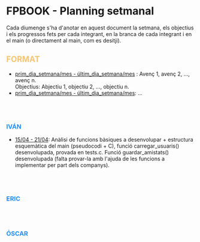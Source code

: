 # FPBOOK - Planning setmanal

Cada diumenge s'ha d'anotar en aquest document la setmana, els objectius i els progressos fets per cada integrant, en la branca de cada integrant i en el main (o directament al main, com es desitji).
<h2 style="color:#F8C471">FORMAT</h2>
<ul>
<li><u>prim_dia_setmana/mes - últim_dia_setmana/mes</u> : Avenç 1, avenç 2, ..., avenç n.<br>Objectius: Abjectiu 1, objectiu 2, ..., objectiu n.</li>
<li><u>prim_dia_setmana/mes - últim_dia_setmana/mes</u>: ...</li>
</ul>
<br><br>
<h3 style="color:DodgerBlue"> IVÁN </h3> 
<p>
<!-- Progressos d'Iván -->
<ul>
<li><u>15/04 - 21/04</u>: Anàlisi de funcions bàsiques a desenvolupar + estructura esquemàtica del main (pseudocodi + C), funció carregar_usuaris() desenvolupada, provada en tests.c. Funció guardar_amistats() desenvolupada (falta provar-la amb l'ajuda de les funcions a implementar per part dels companys).</li>
</ul>

<!-- Fi dels progressos d'Iván -->
</p>
<br><br>
<h3 style="color:DodgerBlue"> ERIC </h3> 
<p>
<!-- Progressos d'ERIC -->
<ul>


</ul>
<!-- Fi dels progressos d'ERIC -->
</p>
<br><br>
<h3 style="color:DodgerBlue"> ÓSCAR </h3> 
<p>
<!-- Progressos d'ÓSCAR -->
<ul>


</ul>
<!-- Fi dels progressos d'Óscar -->
</p>



